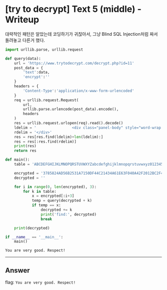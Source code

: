 # [try to decrypt] Text 5 (middle) - Writeup

대략적인 패턴은 알았는데 코딩하기가 귀찮아서, 그냥 Blind SQL Injection처럼 짜서 돌려놓고 다른거 했다.

``` python
import urllib.parse, urllib.request

def query(data):
	url = 'https://www.trytodecrypt.com/decrypt.php?id=11'
	post_data = {
		'text':data,
		'encrypt':''
	}
	headers = {
		'Content-Type':'application/x-www-form-urlencoded'
	}
	req = urllib.request.Request(
		url, 
		urllib.parse.urlencode(post_data).encode(), 
		headers
	)
	res = urllib.request.urlopen(req).read().decode()
	ldelim = '                <div class="panel-body" style="word-wrap: break-word;">'
	rdelim = '</div>'
	res = res[res.find(ldelim)+len(ldelim):]
	res = res[:res.find(rdelim)]
	print(res)
	return res

def main():
	table = 'ABCDEFGHIJKLMNOPQRSTUVWXYZabcdefghijklmnopqrstuvwxyz0123456789-_.,;:?! '

	encrypted = '3785824AD56B2531A7150DF44C21434A61E63F040A42F2012BC2F43F0AD535D24D46013213866D7E0'
	decrypted = ''

	for i in range(0, len(encrypted), 3):
		for k in table:
			x = encrypted[:i+3]
			temp = query(decrypted + k)
			if temp == x:
				decrypted += k
				print('find:', decrypted)
				break

	print(decrypted)

if __name__ == '__main__':
	main()
```
```
You are very good. Respect!
```

___

## Answer

flag: `You are very good. Respect!`